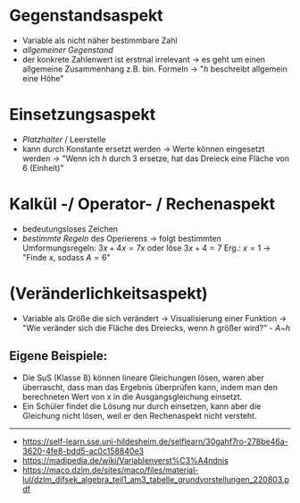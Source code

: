 # Gegenstandsaspekt
- Variable als nicht näher bestimmbare Zahl
-  _allgemeiner Gegenstand_ 
- der konkrete Zahlenwert ist erstmal irrelevant
-> es geht um einen allgemeine Zusammenhang z.B. bin. Formeln
-> "$h$ beschreibt allgemein eine Höhe"
# Einsetzungsaspekt
- _Platzhalter_ / Leerstelle
- kann durch Konstante ersetzt werden
-> Werte können eingesetzt werden 
-> "Wenn ich  $h$ durch 3 ersetze, hat das Dreieck eine Fläche von 6 (Einheit)"
# Kalkül -/ Operator- / Rechenaspekt
- bedeutungsloses Zeichen
- _bestimmte Regeln_ des Operierens
-> folgt bestimmten Umformungsregeln: $3x+4x = 7x$ oder löse $3x+4 = 7$ Erg.: $x=1$ 
-> "Finde $x$, sodass $A = 6$"

# (Veränderlichkeitsaspekt)
- Variable als Größe die sich verändert
-> Visualisierung einer Funktion
-> "Wie veränder sich die Fläche des Dreiecks, wenn $h$ größer wird?" - $A$~$h$



## Eigene Beispiele: 
- Die SuS (Klasse 8) können lineare Gleichungen lösen, waren aber überrascht, dass man das Ergebnis überprüfen kann, indem man den berechneten Wert von x in die Ausgangsgleichung einsetzt.
- Ein Schüler findet die Lösung nur durch einsetzen, kann aber die Gleichung nicht lösen, weil er den Rechenaspekt nicht versteht.




---
 - https://self-learn.sse.uni-hildesheim.de/selflearn/30gahf7ro-278be46a-3620-4fe8-bdd5-ac0c158840e3
 - https://madipedia.de/wiki/Variablenverst%C3%A4ndnis
 - https://maco.dzlm.de/sites/maco/files/material-lul/dzlm_difsek_algebra_teil1_am3_tabelle_grundvorstellungen_220803.pdf
